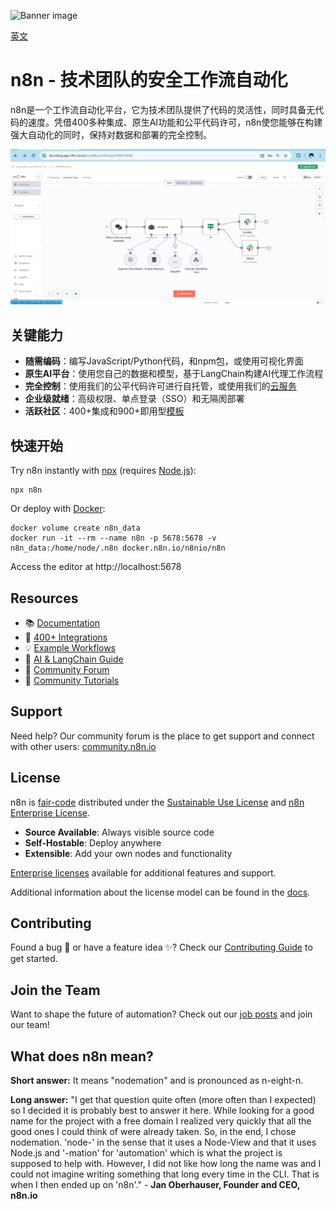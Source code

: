 ![Banner image](https://user-images.githubusercontent.com/10284570/173569848-c624317f-42b1-45a6-ab09-f0ea3c247648.png)

[英文](https://github.com/xingangtech/n8n/EN_README.md)

# n8n - 技术团队的安全工作流自动化

n8n是一个工作流自动化平台，它为技术团队提供了代码的灵活性，同时具备无代码的速度。凭借400多种集成、原生AI功能和公平代码许可，n8n使您能够在构建强大自动化的同时，保持对数据和部署的完全控制。

![n8n.io - Screenshot](https://raw.githubusercontent.com/n8n-io/n8n/master/assets/n8n-screenshot-readme.png)

## 关键能力

- **随需编码**：编写JavaScript/Python代码，和npm包，或使用可视化界面
- **原生AI平台**：使用您自己的数据和模型，基于LangChain构建AI代理工作流程
- **完全控制**：使用我们的公平代码许可进行自托管，或使用我们的[云服务](https://app.n8n.cloud/login)
- **企业级就绪**：高级权限、单点登录（SSO）和无隔阂部署
- **活跃社区**：400+集成和900+即用型[模板](https://n8n.io/workflows)

## 快速开始

Try n8n instantly with [npx](https://docs.n8n.io/hosting/installation/npm/) (requires [Node.js](https://nodejs.org/en/)):

```
npx n8n
```

Or deploy with [Docker](https://docs.n8n.io/hosting/installation/docker/):

```
docker volume create n8n_data
docker run -it --rm --name n8n -p 5678:5678 -v n8n_data:/home/node/.n8n docker.n8n.io/n8nio/n8n
```

Access the editor at http://localhost:5678

## Resources

- 📚 [Documentation](https://docs.n8n.io)
- 🔧 [400+ Integrations](https://n8n.io/integrations)
- 💡 [Example Workflows](https://n8n.io/workflows)
- 🤖 [AI & LangChain Guide](https://docs.n8n.io/advanced-ai/)
- 👥 [Community Forum](https://community.n8n.io)
- 📖 [Community Tutorials](https://community.n8n.io/c/tutorials/28)

## Support

Need help? Our community forum is the place to get support and connect with other users:
[community.n8n.io](https://community.n8n.io)

## License

n8n is [fair-code](https://faircode.io) distributed under the [Sustainable Use License](https://github.com/n8n-io/n8n/blob/master/LICENSE.md) and [n8n Enterprise License](https://github.com/n8n-io/n8n/blob/master/LICENSE_EE.md).

- **Source Available**: Always visible source code
- **Self-Hostable**: Deploy anywhere
- **Extensible**: Add your own nodes and functionality

[Enterprise licenses](mailto:license@n8n.io) available for additional features and support.

Additional information about the license model can be found in the [docs](https://docs.n8n.io/sustainable-use-license/).

## Contributing

Found a bug 🐛 or have a feature idea ✨? Check our [Contributing Guide](https://github.com/n8n-io/n8n/blob/master/CONTRIBUTING.md) to get started.

## Join the Team

Want to shape the future of automation? Check out our [job posts](https://n8n.io/careers) and join our team!

## What does n8n mean?

**Short answer:** It means "nodemation" and is pronounced as n-eight-n.

**Long answer:** "I get that question quite often (more often than I expected) so I decided it is probably best to answer it here. While looking for a good name for the project with a free domain I realized very quickly that all the good ones I could think of were already taken. So, in the end, I chose nodemation. 'node-' in the sense that it uses a Node-View and that it uses Node.js and '-mation' for 'automation' which is what the project is supposed to help with. However, I did not like how long the name was and I could not imagine writing something that long every time in the CLI. That is when I then ended up on 'n8n'." - **Jan Oberhauser, Founder and CEO, n8n.io**
